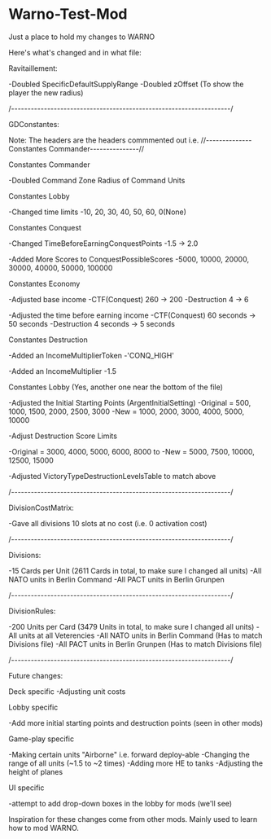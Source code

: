 # Warno-Test-Mod

Just a place to hold my changes to WARNO

Here's what's changed and in what file:

Ravitaillement:

-Doubled SpecificDefaultSupplyRange
-Doubled zOffset (To show the player the new radius)

/-------------------------------------------------------------------/

GDConstantes:

Note: The headers are the headers commmented out i.e. //--------------Constantes Commander---------------//

Constantes Commander

-Doubled Command Zone Radius of Command Units

Constantes Lobby

-Changed time limits
 -10, 20, 30, 40, 50, 60, 0(None)

Constantes Conquest

-Changed TimeBeforeEarningConquestPoints
 -1.5 -> 2.0
 
-Added More Scores to ConquestPossibleScores
 -5000, 10000, 20000, 30000, 40000, 50000, 100000

Constantes Economy

-Adjusted base income
 -CTF(Conquest) 260 -> 200
 -Destruction 4 -> 6
 
-Adjusted the time before earning income
 -CTF(Conquest) 60 seconds -> 50 seconds
 -Destruction 4 seconds -> 5 seconds

Constantes Destruction

-Added an IncomeMultiplierToken
 -'CONQ_HIGH'
 
-Added an IncomeMultiplier
 -1.5

Constantes Lobby (Yes, another one near the bottom of the file)

-Adjusted the Initial Starting Points (ArgentInitialSetting)
 -Original = 500, 1000, 1500, 2000, 2500, 3000
 -New = 1000, 2000, 3000, 4000, 5000, 10000

-Adjust Destruction Score Limits

 -Original = 3000, 4000, 5000, 6000, 8000 to
 -New = 5000, 7500, 10000, 12500, 15000

-Adjusted VictoryTypeDestructionLevelsTable to match above

/-------------------------------------------------------------------/

DivisionCostMatrix:

-Gave all divisions 10 slots at no cost (i.e. 0 activation cost)

/-------------------------------------------------------------------/

Divisions:

-15 Cards per Unit (2611 Cards in total, to make sure I changed all units)
-All NATO units in Berlin Command
-All PACT units in Berlin Grunpen

/-------------------------------------------------------------------/

DivisionRules:

-200 Units per Card (3479 Units in total, to make sure I changed all units)
-All units at all Veterencies
-All NATO units in Berlin Command (Has to match Divisions file)
-All PACT units in Berlin Grunpen (Has to match Divisions file)

/-------------------------------------------------------------------/

Future changes:

Deck specific
-Adjusting unit costs

Lobby specific

-Add more initial starting points and destruction points (seen in other mods)

Game-play specific

-Making certain units "Airborne" i.e. forward deploy-able
-Changing the range of all units (~1.5 to ~2 times)
-Adding more HE to tanks
-Adjusting the height of planes

UI specific

-attempt to add drop-down boxes in the lobby for mods (we'll see)

Inspiration for these changes come from other mods. Mainly used to learn how to mod WARNO.
